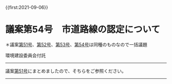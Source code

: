 {{first:2021-09-06}}

# 議案第54号　市道路線の認定について

＊議案[第51号](./gian-51.md)、[第52号](./gian-52.md)、[第53号](./gian-53.md)、[第54号](./gian-54.md)は同種のものなので一括議題

<i class="fa fa-gavel" aria-hidden="true"></i> 環境建設委員会付託

---

議案[第51号](./gian-51.md)にまとめましたので、そちらをご参照ください。

---
